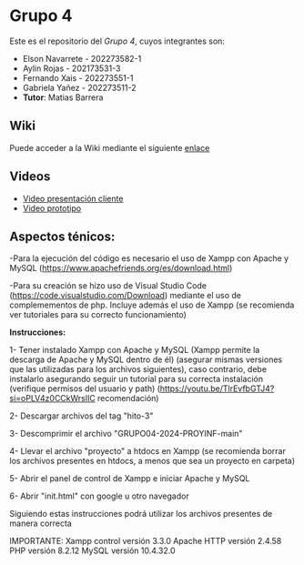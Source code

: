 # Grupo 4

Este es el repositorio del *Grupo 4*, cuyos integrantes son:

 * Elson Navarrete - 202273582-1
 * Aylin Rojas - 202173531-3
 * Fernando Xais - 202273551-1
 * Gabriela Yañez - 202273511-2
 * **Tutor**: Matias Barrera

## Wiki

Puede acceder a la Wiki mediante el siguiente [enlace](https://github.com/Bionic-Z/GRUPO04-2024-PROYINF/wiki)

## Videos

* [Video presentación cliente](https://www.youtube.com/watch?v=abJau21SDIk)
* [Video prototipo]()

## Aspectos ténicos:
-Para la ejecución del código es necesario el uso de Xampp con Apache y MySQL (https://www.apachefriends.org/es/download.html)

-Para su creación se hizo uso de Visual Studio Code (https://code.visualstudio.com/Download) mediante el uso de complemementos de php. Incluye además el uso de Xampp (se recomienda ver tutoriales para su correcto funcionamiento)

**Instrucciones:**

  1- Tener instalado Xampp con Apache y MySQL (Xampp permite la descarga de Apache y MySQL dentro de él) (asegurar mismas versiones que las utilizadas para los archivos siguientes), caso           contrario, debe instalarlo asegurando seguir un tutorial para su correcta instalación (verifique permisos del usuario y path) (https://youtu.be/TlrEvfbGTJ4?si=oPLV4z0CCkWrslIC                 recomendación)
  
  2- Descargar archivos del tag "hito-3"
  
  3- Descomprimir el archivo "GRUPO04-2024-PROYINF-main"
  
  4- Llevar el archivo "proyecto" a htdocs en Xampp (se recomienda borrar los archivos presentes en htdocs, a menos que sea un proyecto en carpeta)
  
  5- Abrir el panel de control de Xampp e iniciar Apache y MySQL
  
  6- Abrir "init.html" con google u otro navegador

Siguiendo estas instrucciones podrá utilizar los archivos presentes de manera correcta

IMPORTANTE: Xampp control versión 3.3.0
            Apache HTTP versión 2.4.58
            PHP versión 8.2.12
            MySQL versión 10.4.32.0
            
            


